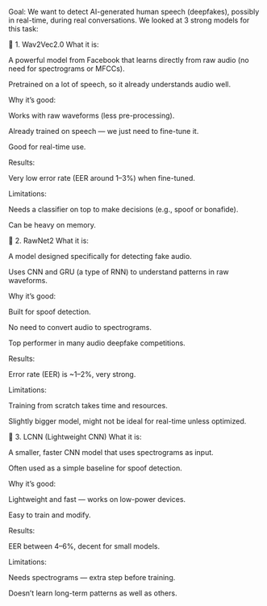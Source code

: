 Goal:
We want to detect AI-generated human speech (deepfakes), possibly in real-time, during real conversations.
We looked at 3 strong models for this task:

🔹 1. Wav2Vec2.0
What it is:

A powerful model from Facebook that learns directly from raw audio (no need for spectrograms or MFCCs).

Pretrained on a lot of speech, so it already understands audio well.

Why it’s good:

Works with raw waveforms (less pre-processing).

Already trained on speech — we just need to fine-tune it.

Good for real-time use.

Results:

Very low error rate (EER around 1–3%) when fine-tuned.

Limitations:

Needs a classifier on top to make decisions (e.g., spoof or bonafide).

Can be heavy on memory.

🔹 2. RawNet2
What it is:

A model designed specifically for detecting fake audio.

Uses CNN and GRU (a type of RNN) to understand patterns in raw waveforms.

Why it’s good:

Built for spoof detection.

No need to convert audio to spectrograms.

Top performer in many audio deepfake competitions.

Results:

Error rate (EER) is ~1–2%, very strong.

Limitations:

Training from scratch takes time and resources.

Slightly bigger model, might not be ideal for real-time unless optimized.

🔹 3. LCNN (Lightweight CNN)
What it is:

A smaller, faster CNN model that uses spectrograms as input.

Often used as a simple baseline for spoof detection.

Why it’s good:

Lightweight and fast — works on low-power devices.

Easy to train and modify.

Results:

EER between 4–6%, decent for small models.

Limitations:

Needs spectrograms — extra step before training.

Doesn’t learn long-term patterns as well as others.
